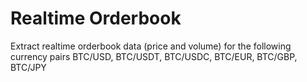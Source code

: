 # Realtime Orderbook
Extract realtime orderbook data (price and volume) for the following currency pairs BTC/USD, BTC/USDT, BTC/USDC, BTC/EUR, BTC/GBP, BTC/JPY 
